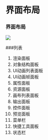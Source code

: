 # 界面布局

### 界面布局
![](img/3-2-1-img-01.png)

###列表
1. 渲染面板
1. 对象结构面板
1. UI动画列表面板
1. UI动画帧面板
1. 属性面板
1. 资源面板
1. 画布列表面板
1. 输出面板
1. 控件面板
1. 预览面板
1. 菜单栏
1. 快捷工具面板
1. 状态栏